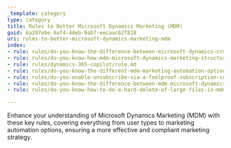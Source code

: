 ```yaml
---
_template: category
type: category
title: Rules to Better Microsoft Dynamics Marketing (MDM)
guid: 6a207ebe-6af4-4deb-9ab7-eecaac62f818
uri: rules-to-better-microsoft-dynamics-marketing-mdm
index:
- rule: rules/do-you-know-the-difference-between-microsoft-dynamics-crm-marketing-and-microsoft-dynamics-marketing-mdm/rule.md
- rule: rules/do-you-know-how-mdm-microsoft-dynamics-marketing-structures-its-contacts-and-companies/rule.md
- rule: rules/dynamics-365-copilot/rule.md
- rule: rules/do-you-know-the-different-mdm-marketing-automation-options/rule.md
- rule: rules/do-you-enable-unsubscribe-via-a-foolproof-subscription-centre/rule.md
- rule: rules/do-you-know-the-difference-between-mdm-microsoft-dynamics-marketing-user-types/rule.md
- rule: rules/do-you-know-how-to-do-a-hard-delete-of-large-files-in-mdm-microsoft-dynamics-marketing/rule.md

---
```


Enhance your understanding of Microsoft Dynamics Marketing (MDM) with these key rules, covering everything from user types to marketing automation options, ensuring a more effective and compliant marketing strategy.
